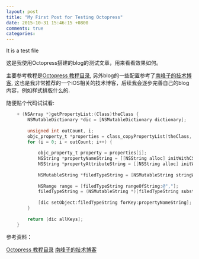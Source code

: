 ```yaml
---
layout: post
title: "My First Post for Testing Octopress"
date: 2015-10-31 15:46:15 +0800
comments: true
categories: 
---
```


It is a test file

这是我使用Octopress搭建的blog的测试文章，用来看看效果如何。

主要参考教程是[Octopress 教程目录](http://shengmingzhiqing.com/blog/octopress-tutorials-toc.html/), 另外blog的一些配置参考了[南峰子的技术博客](http://southpeak.github.io/), 这也是我非常推荐的一个iOS相关的技术博客，后续我会逐步完善自己的blog内容，例如样式排版什么的.

随便贴个代码试试看:

``` objective-c
	+ (NSArray *)getPropertyList:(Class)theClass {
	    NSMutableDictionary *dic = [NSMutableDictionary dictionary];
	    
	    unsigned int outCount, i;
	    objc_property_t *properties = class_copyPropertyList(theClass, &outCount);
	    for (i = 0; i < outCount; i++) {
	        
	        objc_property_t property = properties[i];
	        NSString *propertyNameString = [[NSString alloc] initWithCString:property_getName(property) encoding:NSUTF8StringEncoding];
	        NSString *propertyAttributeString = [[NSString alloc] initWithCString:property_getAttributes(property) encoding:NSUTF8StringEncoding];
	        
	        NSMutableString *filedTypeString = [NSMutableString stringWithString:propertyAttributeString];
	        
	        NSRange range = [filedTypeString rangeOfString:@","];
	        filedTypeString = (NSMutableString *)[filedTypeString substringToIndex:range.location];
	        
	        [dic setObject:filedTypeString forKey:propertyNameString];
	    }
	    
	    return [dic allKeys];
	}
```	
	
参考资料：

[Octopress 教程目录](http://shengmingzhiqing.com/blog/octopress-tutorials-toc.html/)
[南峰子的技术博客](http://southpeak.github.io/)	